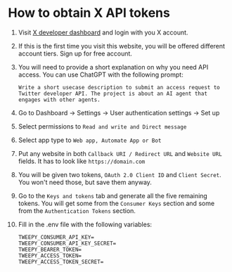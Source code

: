 
# How to obtain X API tokens

1. Visit [X developer dashboard](https://developer.x.com/en/portal/dashboard) and login with you X account.

2. If this is the first time you visit this website, you will be offered different account tiers. Sign up for free account.

3. You will need to provide a short explanation on why you need API access. You can use ChatGPT with the following prompt:
    ```
    Write a short usecase description to submit an access request to Twitter developer API. The project is about an AI agent that engages with other agents.
    ```

4. Go to Dashboard -> Settings -> User authentication settings -> Set up

5. Select permissions to `Read and write and Direct message`

6. Select app type to `Web app, Automate App or Bot`

7. Put any website in both `Callback URI / Redirect URL` and `Website URL` fields. It has to look like `https://domain.com`

8. You will be given two tokens, `OAuth 2.0 Client ID` and `Client Secret`. You won't need those, but save them anyway.

9. Go to the `Keys and tokens` tab and generate all the five remaining tokens. You will get some from the `Consumer Keys` section and some from the `Authentication Tokens` section.

10. Fill in the .env file with the following variables:
    ```
    TWEEPY_CONSUMER_API_KEY=
    TWEEPY_CONSUMER_API_KEY_SECRET=
    TWEEPY_BEARER_TOKEN=
    TWEEPY_ACCESS_TOKEN=
    TWEEPY_ACCESS_TOKEN_SECRET=
    ```
